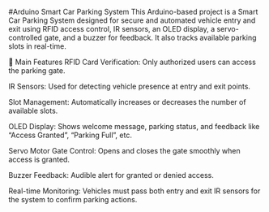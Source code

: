 #Arduino Smart Car Parking System
This Arduino-based project is a Smart Car Parking System designed for secure and automated vehicle entry and exit using RFID access control, IR sensors, an OLED display, a servo-controlled gate, and a buzzer for feedback. It also tracks available parking slots in real-time.

🧠 Main Features
RFID Card Verification: Only authorized users can access the parking gate.

IR Sensors: Used for detecting vehicle presence at entry and exit points.

Slot Management: Automatically increases or decreases the number of available slots.

OLED Display: Shows welcome message, parking status, and feedback like “Access Granted”, “Parking Full”, etc.

Servo Motor Gate Control: Opens and closes the gate smoothly when access is granted.

Buzzer Feedback: Audible alert for granted or denied access.

Real-time Monitoring: Vehicles must pass both entry and exit IR sensors for the system to confirm parking actions.
